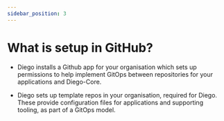 ```yaml
---
sidebar_position: 3
---
```


# What is setup in GitHub?

- Diego installs a Github app for your organisation which sets up permissions to help implement GitOps between repositories for your applications and Diego-Core.

- Diego sets up template repos in your organisation, required for Diego. These provide configuration files for applications and supporting tooling, as part of a GitOps model.